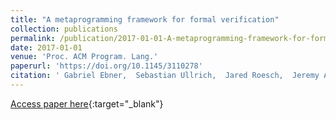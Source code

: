 ```yaml
---
title: "A metaprogramming framework for formal verification"
collection: publications
permalink: /publication/2017-01-01-A-metaprogramming-framework-for-formal-verification
date: 2017-01-01
venue: 'Proc. ACM Program. Lang.'
paperurl: 'https://doi.org/10.1145/3110278'
citation: ' Gabriel Ebner,  Sebastian Ullrich,  Jared Roesch,  Jeremy Avigad,  Leonardo Moura, &quot;A metaprogramming framework for formal verification.&quot; Proc. ACM Program. Lang., 2017.'
---
```

[Access paper here](https://doi.org/10.1145/3110278){:target="_blank"}
